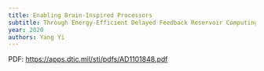 ```yaml
---
title: Enabling Brain-Inspired Processors
subtitle: Through Energy-Efficient Delayed Feedback Reservoir Computing Integrated Circuits
year: 2020
authors: Yang Yi
---
```


PDF: https://apps.dtic.mil/sti/pdfs/AD1101848.pdf
